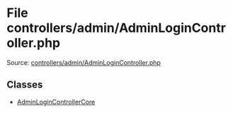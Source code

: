 File controllers/admin/AdminLoginController.php
=========

Source: [controllers/admin/AdminLoginController.php](https://github.com/PrestaShop/PrestaShop/blob/1.5.0.9/controllers/admin/AdminLoginController.php)


Classes
-------

* [AdminLoginControllerCore](class.AdminLoginControllerCore.md)

